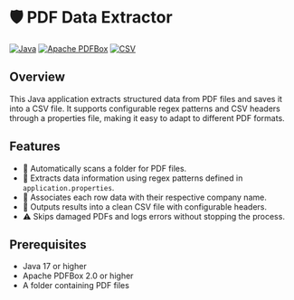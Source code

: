 # 🛡️ PDF Data Extractor

[![Java](https://img.shields.io/badge/Java-17-orange?logo=java)](https://www.java.com/)
[![Apache PDFBox](https://img.shields.io/badge/Apache%20PDFBox-2.0-blue?logo=apache)](https://pdfbox.apache.org/)
[![CSV](https://img.shields.io/badge/CSV-output-lightgrey)]()

## Overview
This Java application extracts structured data from PDF files and saves it into a CSV file. It supports configurable regex patterns and CSV headers through a properties file, making it easy to adapt to different PDF formats.

## Features
- 📄 Automatically scans a folder for PDF files.
- 📝 Extracts data information using regex patterns defined in `application.properties`.
- 🏢 Associates each row data with their respective company name.
- 💾 Outputs results into a clean CSV file with configurable headers.
- ⚠️ Skips damaged PDFs and logs errors without stopping the process.

## Prerequisites
- Java 17 or higher
- Apache PDFBox 2.0 or higher
- A folder containing PDF files
